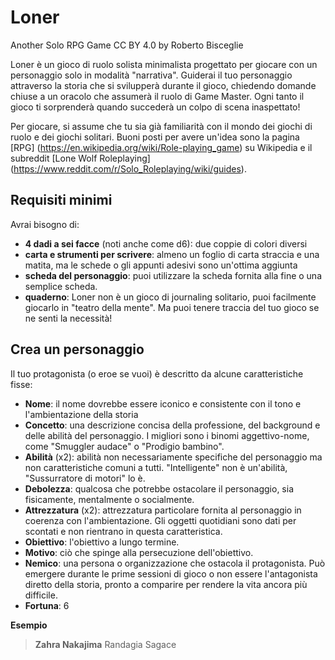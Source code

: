 # Loner
Another Solo RPG Game
CC BY 4.0 by Roberto Bisceglie

Loner è un gioco di ruolo solista minimalista progettato per giocare con un personaggio solo in modalità "narrativa". Guiderai il tuo personaggio attraverso la storia che si svilupperà durante il gioco, chiedendo domande chiuse a un oracolo che assumerà il ruolo di Game Master. Ogni tanto il gioco ti sorprenderà quando succederà un colpo di scena inaspettato!

Per giocare, si assume che tu sia già familiarità con il mondo dei giochi di ruolo e dei giochi solitari. Buoni posti per avere un'idea sono la pagina [RPG] (https://en.wikipedia.org/wiki/Role-playing_game) su Wikipedia e il subreddit [Lone Wolf Roleplaying] (https://www.reddit.com/r/Solo_Roleplaying/wiki/guides).

## Requisiti minimi
Avrai bisogno di:
- **4 dadi a sei facce** (noti anche come d6): due coppie di colori diversi
- **carta e strumenti per scrivere**: almeno un foglio di carta straccia e una matita, ma le schede o gli appunti adesivi sono un'ottima aggiunta
- **scheda del personaggio**: puoi utilizzare la scheda fornita alla fine o una semplice scheda.
- **quaderno**: Loner non è un gioco di journaling solitario, puoi facilmente giocarlo in "teatro della mente". Ma puoi tenere traccia del tuo gioco se ne senti la necessità!

## Crea un personaggio

Il tuo protagonista (o eroe se vuoi) è descritto da alcune caratteristiche fisse:

- **Nome**: il nome dovrebbe essere iconico e consistente con il tono e l'ambientazione della storia
- **Concetto**: una descrizione concisa della professione, del background e delle abilità del personaggio. I migliori sono i binomi aggettivo-nome, come "Smuggler audace" o "Prodigio bambino".
- **Abilità** (x2): abilità non necessariamente specifiche del personaggio ma non caratteristiche comuni a tutti. "Intelligente" non è un'abilità, "Sussurratore di motori" lo è.
- **Debolezza**: qualcosa che potrebbe ostacolare il personaggio, sia fisicamente, mentalmente o socialmente.
- **Attrezzatura** (x2): attrezzatura particolare fornita al personaggio in coerenza con l'ambientazione. Gli oggetti quotidiani sono dati per scontati e non rientrano in questa caratteristica.
- **Obiettivo**: l'obiettivo a lungo termine.
- **Motivo**: ciò che spinge alla persecuzione dell'obiettivo.
- **Nemico**: una persona o organizzazione che ostacola il protagonista. Può emergere durante le prime sessioni di gioco o non essere l'antagonista diretto della storia, pronto a comparire per rendere la vita ancora più difficile.
- **Fortuna**: 6

**Esempio**
> **Zahra Nakajima** Randagia Sagace

